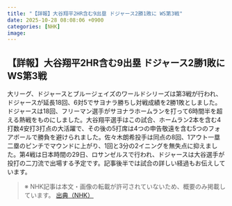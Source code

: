 ```yaml
---
title: "【詳報】大谷翔平2HR含む9出塁 ドジャース2勝1敗に WS第3戦"
date: 2025-10-28 08:08:06 +0900
categories: [NHK]
image: 
---
```

## 【詳報】大谷翔平2HR含む9出塁 ドジャース2勝1敗に WS第3戦

大リーグ、ドジャースとブルージェイズのワールドシリーズは第3戦が行われ、ドジャースが延長18回、6対5でサヨナラ勝ちし対戦成績を2勝1敗としました。ドジャースは18回、フリーマン選手がサヨナラホームランを打って6時間半を超える熱戦をものにしました。大谷翔平選手はこの試合、ホームラン2本を含む4打数4安打3打点の大活躍で、その後の5打席は4つの申告敬遠を含む5つのフォアボールで勝負を避けられました。佐々木朗希投手は同点の8回、1アウト一塁二塁のピンチでマウンドに上がり、1回と3分の2イニングを無失点に抑えました。第4戦は日本時間の29日、ロサンゼルスで行われ、ドジャースは大谷選手が投打の二刀流で出場する予定です。記事後半では試合の詳しい経過もお伝えしています。

> ※ NHK記事は本文・画像の転載が許可されていないため、概要のみ掲載しています。
[出典（NHK）](http://www3.nhk.or.jp/news/html/20251028/k10014960881000.html)
